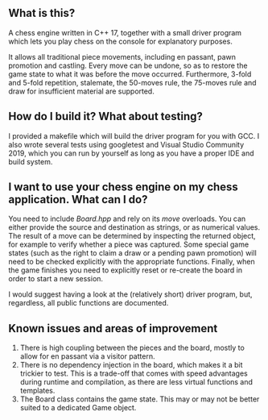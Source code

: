 ## What is this?
A chess engine written in C++ 17, together with a small driver program which lets you play chess on the console for explanatory purposes.  

It allows all traditional piece movements, including en passant, pawn promotion and castling. Every move can be undone, so as to restore the game state to what it was before the move occurred. Furthermore, 3-fold and 5-fold repetition, stalemate, the 50-moves rule, the 75-moves rule and draw for insufficient material are supported.

## How do I build it? What about testing?
I provided a makefile which will build the driver program for you with GCC. I also wrote several tests using googletest and Visual Studio Community 2019, which you can run by yourself as long as you have a proper IDE and build system.

## I want to use your chess engine on my chess application. What can I do?
You need to include _Board.hpp_ and rely on its _move_ overloads. You can either provide the source and destination as strings, or as numerical values. The result of a move can be determined by inspecting the returned object, for example to verify whether a piece was captured. Some special game states (such as the right to claim a draw or a pending pawn promotion) will need to be checked explicitly with the appropriate functions. Finally, when the game finishes you need to explicitly reset or re-create the board in order to start a new session. 

I would suggest having a look at the (relatively short) driver program, but, regardless, all public functions are documented.

## Known issues and areas of improvement
1) There is high coupling between the pieces and the board, mostly to allow for en passant via a visitor pattern.
2) There is no dependency injection in the board, which makes it a bit trickier to test. This is a trade-off that comes with speed advantages during runtime and compilation, as there are less virtual functions and templates. 
3) The Board class contains the game state. This may or may not be better suited to a dedicated Game object.
